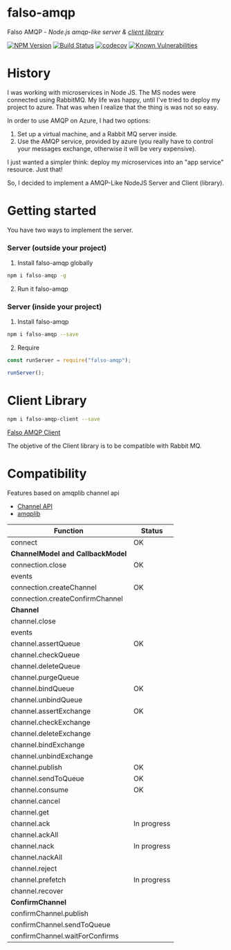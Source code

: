 # falso-amqp
Falso AMQP - *Node.js amqp-like server & [client library](https://github.com/lcnvdl/falso-amqp-client)*

[![NPM Version][npm-image]][npm-url]
[![Build Status][travis-image]][travis-url]
[![codecov][codecov-image]][codecov-url]
[![Known Vulnerabilities][snyk-image]][snyk-url]

# History
I was working with microservices in Node JS. The MS nodes were connected using RabbitMQ. My life was happy, until I've tried to deploy my project to azure.
That was when I realize that the thing is was not so easy.

In order to use AMQP on Azure, I had two options:
1) Set up a virtual machine, and a Rabbit MQ server inside.
2) Use the AMQP service, provided by azure (you really have to control your messages exchange, otherwise it will be very expensive).

I just wanted a simpler think: deploy my microservices into an "app service" resource. Just that!

So, I decided to implement a AMQP-Like NodeJS Server and Client (library).

# Getting started

You have two ways to implement the server.

### Server (outside your project)
1. Install falso-amqp globally
```bash
npm i falso-amqp -g
```
2. Run it
falso-amqp

### Server (inside your project)
1. Install falso-amqp
```bash
npm i falso-amqp --save
```
2. Require
```javascript
const runServer = require("falso-amqp");

runServer();
```

# Client Library

```bash
npm i falso-amqp-client --save
```

[Falso AMQP Client](https://github.com/lcnvdl/falso-amqp-client)

The objetive of the Client library is to be compatible with Rabbit MQ.

# Compatibility

Features based on amqplib channel api
- [Channel API](https://www.squaremobius.net/amqp.node/channel_api.html)
- [amqplib](https://github.com/squaremo/amqp.node)

| Function                         |   Status   |
|----------------------------------|------------|
|connect                           |     OK     |
|**ChannelModel and CallbackModel**|            |
|connection.close                  |     OK     |
|events                            |            |
|connection.createChannel          |     OK     |
|connection.createConfirmChannel   |            |
|**Channel**                       |            |
|channel.close                     |            |
|events                            |            |
|channel.assertQueue               |     OK     |
|channel.checkQueue                |            |
|channel.deleteQueue               |            |
|channel.purgeQueue                |            |
|channel.bindQueue                 |     OK     |
|channel.unbindQueue               |            |
|channel.assertExchange            |     OK     |
|channel.checkExchange             |            |
|channel.deleteExchange            |            |
|channel.bindExchange              |            |
|channel.unbindExchange            |            |
|channel.publish                   |     OK     |
|channel.sendToQueue               |     OK     |
|channel.consume                   |     OK     |
|channel.cancel                    |            |
|channel.get                       |            |
|channel.ack                       |In progress |
|channel.ackAll                    |            |
|channel.nack                      |In progress |
|channel.nackAll                   |            |
|channel.reject                    |            |
|channel.prefetch                  |In progress |
|channel.recover                   |            |
|**ConfirmChannel**                |            |
|confirmChannel.publish            |            |
|confirmChannel.sendToQueue        |            |
|confirmChannel.waitForConfirms    |            |



[npm-image]: https://img.shields.io/npm/v/falso-amqp.svg?style=flat-square
[npm-url]: https://npmjs.org/package/falso-amqp
[travis-image]: https://img.shields.io/travis/lcnvdl/falso-amqp/master.svg?style=flat-square
[travis-url]: https://travis-ci.org/lcnvdl/falso-amqp
[codecov-image]: https://codecov.io/gh/lcnvdl/falso-amqp/branch/master/graph/badge.svg
[codecov-url]: https://codecov.io/gh/lcnvdl/falso-amqp
[snyk-image]: https://snyk.io/test/github/lcnvdl/falso-amqp/badge.svg
[snyk-url]: https://snyk.io/test/github/lcnvdl/falso-amqp
